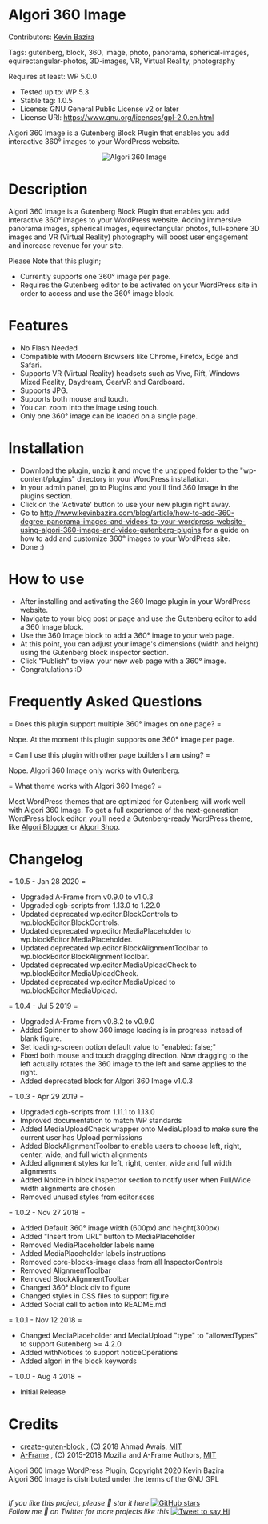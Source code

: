# Algori 360 Image 

Contributors: [Kevin Bazira](http://kevinbazira.com)

Tags: gutenberg, block, 360, image, photo, panorama, spherical-images, equirectangular-photos, 3D-images, VR, Virtual Reality, photography

Requires at least: WP 5.0.0
* Tested up to: WP 5.3
* Stable tag: 1.0.5
* License: GNU General Public License v2 or later
* License URI: https://www.gnu.org/licenses/gpl-2.0.en.html

Algori 360 Image is a Gutenberg Block Plugin that enables you add interactive 360° images to your WordPress website.

<p align="center">
  <img src="https://ps.w.org/360-image/assets/screenshot-1.gif" alt="Algori 360 Image">
</p> 

# Description 

Algori 360 Image is a Gutenberg Block Plugin that enables you add interactive 360° images to your WordPress website. Adding immersive panorama images, spherical images, equirectangular photos, full-sphere 3D images and VR (Virtual Reality) photography will boost user engagement and increase revenue for your site.

Please Note that this plugin; 
* Currently supports one 360° image per page.
* Requires the Gutenberg editor to be activated on your WordPress site in order to access and use the 360° image block.

# Features

* No Flash Needed
* Compatible with Modern Browsers like Chrome, Firefox, Edge and Safari.
* Supports VR (Virtual Reality) headsets such as Vive, Rift, Windows Mixed Reality, Daydream, GearVR and Cardboard.
* Supports JPG.
* Supports both mouse and touch.
* You can zoom into the image using touch.
* Only one 360° image can be loaded on a single page.

# Installation

* Download the plugin, unzip it and move the unzipped folder to the "wp-content/plugins" directory in your WordPress installation.
* In your admin panel, go to Plugins and you'll find 360 Image in the plugins section.
* Click on the 'Activate' button to use your new plugin right away.
* Go to http://www.kevinbazira.com/blog/article/how-to-add-360-degree-panorama-images-and-videos-to-your-wordpress-website-using-algori-360-image-and-video-gutenberg-plugins for a guide on how to add and customize 360° images to your WordPress site.
* Done :)

# How to use 

* After installing and activating the 360 Image plugin in your WordPress website.
* Navigate to your blog post or page and use the Gutenberg editor to add a 360 Image block.
* Use the 360 Image block to add a 360° image to your web page.
* At this point, you can adjust your image's dimensions (width and height) using the Gutenberg block inspector section.
* Click "Publish" to view your new web page with a 360° image.
* Congratulations :D

# Frequently Asked Questions 

= Does this plugin support multiple 360° images on one page? =

Nope. At the moment this plugin supports one 360° image per page.

= Can I use this plugin with other page builders I am using? =

Nope. Algori 360 Image only works with Gutenberg.

= What theme works with Algori 360 Image? =

Most WordPress themes that are optimized for Gutenberg will work well with Algori 360 Image. To get a full experience of the next-generation WordPress block editor, you’ll need a Gutenberg-ready WordPress theme, like [Algori Blogger](https://wordpress.org/themes/algori-blogger/) or [Algori Shop](https://wordpress.org/themes/algori-shop/).

# Changelog 

= 1.0.5 - Jan 28 2020 =
* Upgraded A-Frame from v0.9.0 to v1.0.3
* Upgraded cgb-scripts from 1.13.0 to 1.22.0
* Updated deprecated wp.editor.BlockControls to wp.blockEditor.BlockControls.
* Updated deprecated wp.editor.MediaPlaceholder to wp.blockEditor.MediaPlaceholder.
* Updated deprecated wp.editor.BlockAlignmentToolbar to wp.blockEditor.BlockAlignmentToolbar.
* Updated deprecated wp.editor.MediaUploadCheck to wp.blockEditor.MediaUploadCheck.
* Updated deprecated wp.editor.MediaUpload to wp.blockEditor.MediaUpload.

= 1.0.4 - Jul 5 2019 =
* Upgraded A-Frame from v0.8.2 to v0.9.0
* Added Spinner to show 360 image loading is in progress instead of blank figure.
* Set loading-screen option default value to "enabled: false;" 
* Fixed both mouse and touch dragging direction. Now dragging to the left actually rotates the 360 image to the left and same applies to the right.
* Added deprecated block for Algori 360 Image v1.0.3

= 1.0.3 - Apr 29 2019 =
* Upgraded cgb-scripts from 1.11.1 to 1.13.0
* Improved documentation to match WP standards
* Added MediaUploadCheck wrapper onto MediaUpload to make sure the current user has Upload permissions
* Added BlockAlignmentToolbar to enable users to choose left, right, center, wide, and full width alignments
* Added alignment styles for left, right, center, wide and full width alignments
* Added Notice in block inspector section to notify user when Full/Wide width alignments are chosen
* Removed unused styles from editor.scss

= 1.0.2 - Nov 27 2018 =
* Added Default 360° image width (600px) and height(300px)
* Added "Insert from URL" button to MediaPlaceholder
* Removed MediaPlaceholder labels name
* Added MediaPlaceholder labels instructions
* Removed core-blocks-image class from all InspectorControls
* Removed AlignmentToolbar
* Removed BlockAlignmentToolbar
* Changed 360° block div to figure
* Changed styles in CSS files to support figure
* Added Social call to action into README.md

= 1.0.1 - Nov 12 2018 =
* Changed MediaPlaceholder and MediaUpload "type" to "allowedTypes" to support Gutenberg >= 4.2.0
* Added withNotices to support noticeOperations
* Added algori in the block keywords

= 1.0.0 - Aug 4 2018 =
* Initial Release

# Credits

* [create-guten-block](https://github.com/ahmadawais/create-guten-block) , (C) 2018 Ahmad Awais, [MIT](https://opensource.org/licenses/MIT)
* [A-Frame](https://aframe.io/) , (C) 2015-2018 Mozilla and A-Frame Authors, [MIT](https://opensource.org/licenses/MIT)

Algori 360 Image WordPress Plugin, Copyright 2020 Kevin Bazira<br/>
Algori 360 Image is distributed under the terms of the GNU GPL<br/><br/>


_If you like this project, please 🌟 star it here_ [![GitHub stars](https://img.shields.io/github/stars/kevinbazira/algori-360-image.svg?label=Stars&style=social)](https://github.com/kevinbazira/algori-360-image)
<br/>
_Follow me 👋 on Twitter for more projects like this_ [![Tweet to say Hi](https://img.shields.io/twitter/follow/kevinbazira.svg?style=social&label=Tweet%20@kevinbazira)](https://twitter.com/kevinbazira/)
